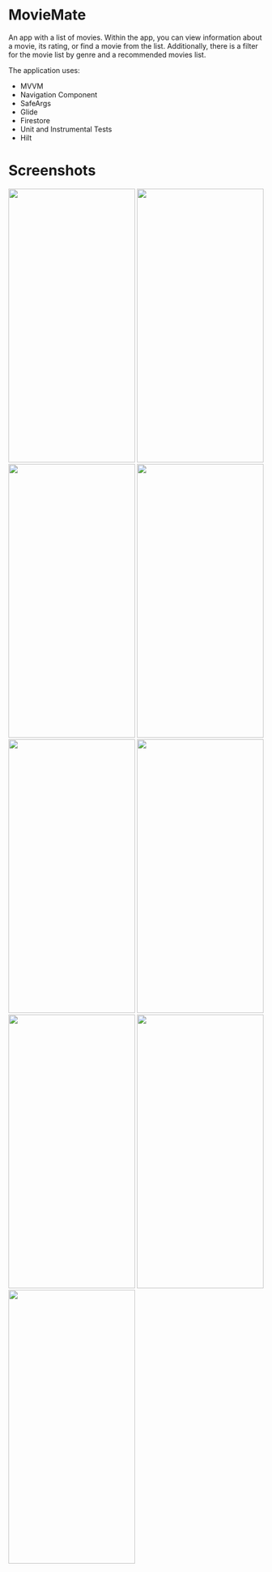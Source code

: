 # MovieMate
An app with a list of movies. Within the app, you can view information about a movie, its rating, or find a movie from the list. Additionally, there is a filter for the movie list by genre and a recommended movies list.

The application uses:
- MVVM
- Navigation Component
- SafeArgs
- Glide
- Firestore
- Unit and Instrumental Tests
- Hilt

# Screenshots
<p float="left">
  <img src="https://user-images.githubusercontent.com/37593124/234351128-34a38255-06d0-45cf-bd00-028992a68c76.png" width="250" height="540">
  
  <img src="https://user-images.githubusercontent.com/37593124/234351192-1152f0b1-0c0b-4554-9a72-6d58d3251711.png" width="250" height="540">

  <img src="https://user-images.githubusercontent.com/37593124/234351250-0e3de222-83d4-4f5f-a714-2f14a18e99d8.png" width="250" height="540">
  
  <img src="https://user-images.githubusercontent.com/37593124/234351394-17ba8f50-e1b2-43a1-85ad-517e8de049d7.png" width="250" height="540">
  
  <img src="https://user-images.githubusercontent.com/37593124/234351631-ab0c2a8b-f6c3-4cda-b0ff-5ab68fb0b6fc.png" width="250" height="540">
  
  <img src="https://user-images.githubusercontent.com/37593124/234351835-1fb7022e-a996-49ed-af64-5e044aabfe18.png" width="250" height="540">
  
  <img src="https://user-images.githubusercontent.com/37593124/234351974-37219e0e-ef66-48d6-b4f6-95a6a1174888.png" width="250" height="540">
  
  <img src="https://user-images.githubusercontent.com/37593124/234352119-4d9f0cd9-4832-4def-ad8c-896935c27e1d.png" width="250" height="540">
  
  <img src="https://user-images.githubusercontent.com/37593124/234352236-85f3e225-16c8-49f9-8c42-655ab25bcde2.png" width="250" height="540">
</p>

